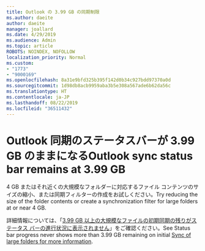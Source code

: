 ```yaml
---
title: Outlook の 3.99 GB の同期制限
ms.author: daeite
author: daeite
manager: joallard
ms.date: 4/29/2019
ms.audience: Admin
ms.topic: article
ROBOTS: NOINDEX, NOFOLLOW
localization_priority: Normal
ms.custom:
- "1773"
- "9000169"
ms.openlocfilehash: 8a31e9bfd325b395f142d0b34c927bdd97370a0d
ms.sourcegitcommit: 1d98db8acb9959aba3b5e308a567ade6b62da56c
ms.translationtype: HT
ms.contentlocale: ja-JP
ms.lasthandoff: 08/22/2019
ms.locfileid: "36511432"
---
```

# <a name="outlook-sync-status-bar-remains-at-399-gb"></a><span data-ttu-id="df525-102">Outlook 同期のステータスバーが 3.99 GB のままになる</span><span class="sxs-lookup"><span data-stu-id="df525-102">Outlook sync status bar remains at 3.99 GB</span></span>

<span data-ttu-id="df525-103">4 GB またはそれ近くの大規模なフォルダーに対応するファイル コンテンツのサイズの縮小、または同期フィルターの作成をお試しください。</span><span class="sxs-lookup"><span data-stu-id="df525-103">Try reducing the size of the folder contents or create a synchronization filter for large folders at or near 4 GB.</span></span>

<span data-ttu-id="df525-104">詳細情報については、「[3.99 GB 以上の大規模なファイルの初期同期の残りがステータス バーの進行状況に表示されません](https://support.microsoft.com/help/2738323/status-bar-progress-never-shows-more-than-3-99-gb-remaining-on-initial)」をご確認ください。</span><span class="sxs-lookup"><span data-stu-id="df525-104">See Status bar progress never shows more than 3.99 GB remaining on initial [Sync of large folders for more information](https://support.microsoft.com/help/2738323/status-bar-progress-never-shows-more-than-3-99-gb-remaining-on-initial).</span></span>